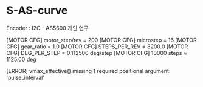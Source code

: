# S-AS-curve
Encoder : I2C - AS5600
개인 연구

[MOTOR CFG] motor_step/rev = 200
[MOTOR CFG] microstep     = 16
[MOTOR CFG] gear_ratio    = 1.0
[MOTOR CFG] STEPS_PER_REV = 3200.0
[MOTOR CFG] DEG_PER_STEP  = 0.112500 deg/step
[MOTOR CFG] 10000 steps   ≈ 1125.00 deg

[ERROR] vmax_effective() missing 1 required positional argument: 'pulse_interval'

